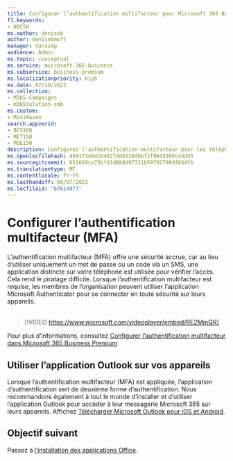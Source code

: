 ```yaml
---
title: Configurer l’authentification multifacteur pour Microsoft 365 Business Premium
f1.keywords:
- NOCSH
ms.author: deniseb
author: denisebmsft
manager: dansimp
audience: Admin
ms.topic: conceptual
ms.service: microsoft-365-business
ms.subservice: business-premium
ms.localizationpriority: high
ms.date: 07/19/2022
ms.collection:
- M365-Campaigns
- m365solution-smb
ms.custom:
- MiniMaven
search.appverid:
- BCS160
- MET150
- MOE150
description: Configurez l’authentification multifacteur pour les téléphones dans Microsoft Business Premium. Augmentez votre sécurité en utilisant les fonctionnalités MFA de Microsoft Business Premium pour votre téléphone.
ms.openlocfilehash: 499173e041b482fdd4329dbbf1f9645395c44d55
ms.sourcegitcommit: 651610ca73bfd1d008d97311b59782790df664fb
ms.translationtype: MT
ms.contentlocale: fr-FR
ms.lasthandoff: 09/07/2022
ms.locfileid: "67614877"
---
```

# <a name="set-up-mfa"></a>Configurer l’authentification multifacteur (MFA)

L’authentification multifacteur (MFA) offre une sécurité accrue, car au lieu d’utiliser uniquement un mot de passe ou un code via un SMS, une application distincte sur votre téléphone est utilisée pour vérifier l’accès. Cela rend le piratage difficile. Lorsque l’authentification multifacteur est requise, les membres de l’organisation peuvent utiliser l’application Microsoft Authenticator pour se connecter en toute sécurité sur leurs appareils. <br/><br/>

> [!VIDEO https://www.microsoft.com/videoplayer/embed/RE2MmQR]

Pour plus d’informations, consultez [Configurer l’authentification multifacteur dans Microsoft 365 Business Premium](https://support.office.com/article/a32541df-079c-420d-9395-9d59354f7225)

## <a name="use-the-outlook-app-on-your-devices"></a>Utiliser l’application Outlook sur vos appareils

Lorsque l’authentification multifacteur (MFA) est appliquée, l’application d’authentification sert de deuxième forme d’authentification. Nous recommandons également à tout le monde d’installer et d’utiliser l’application Outlook pour accéder à leur messagerie Microsoft 365 sur leurs appareils. Affichez [Télécharger Microsoft Outlook pour iOS et Android](https://www.microsoft.com/microsoft-365/outlook-mobile-for-android-and-ios).

## <a name="next-objective"></a>Objectif suivant

Passez à [l’installation des applications Office](m365bp-install-office-apps.md).
